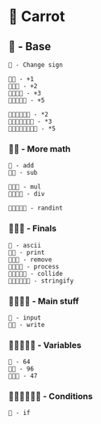 # 🥕 Carrot

## 🥕 - Base

    🥕 - Change sign

    🥕🥕 - +1
    🥕🥕🥕 - +2
    🥕🥕🥕🥕 - +3
    🥕🥕🥕🥕🥕 - +5

    🥕🥕🥕🥕🥕🥕 - *2
    🥕🥕🥕🥕🥕🥕🥕 - *3
    🥕🥕🥕🥕🥕🥕🥕🥕 - *5

### 🥕🥕 - More math

    🥕 - add
    🥕🥕 - sub

    🥕🥕🥕 - mul
    🥕🥕🥕🥕 - div

    🥕🥕🥕🥕🥕 - randint

### 🥕🥕🥕 - Finals

    🥕 - ascii
    🥕🥕 - print
    🥕🥕🥕 - remove
    🥕🥕🥕🥕 - process
    🥕🥕🥕🥕🥕 - collide
    🥕🥕🥕🥕🥕🥕 - stringify

### 🥕🥕🥕🥕 - Main stuff

    🥕 - input
    🥕🥕 - write

### 🥕🥕🥕🥕🥕 - Variables

    🥕 - 64
    🥕🥕 - 96
    🥕🥕🥕 - 47

### 🥕🥕🥕🥕🥕🥕 - Conditions

    🥕 - if
    
